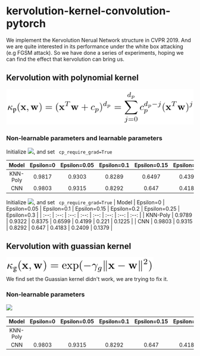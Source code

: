 # kervolution-kernel-convolution-pytorch
We implement the Kervolution Nerual Network structure in CVPR 2019. And we are quite interested in its performance under the white box attacking (e.g FGSM attack). So we have done a series of experiments, hoping we can find the effect that kervolution can bring us.


## Kervolution with polynomial kernel
![](https://github.com/mjDelta/kervolution-kernel-convolution-pytorch/blob/master/imgs/polynomial.PNG)
### Non-learnable parameters and learnable parameters
Initialize ![](http://latex.codecogs.com/gif.latex?c_{p}=0.5,d_{p}=2), and set ```
cp_require_grad=True```

| Model | Epsilon=0 | Epsilon=0.05 | Epsilon=0.1 | Epsilon=0.15 | Epsilon=0.2 | Epsilon=0.25 | Epsilon=0.3 |
| :--: | :--: | :--: | :--: | :--: | :--: | :--: | :--: |
| KNN-Poly | 0.9817 | 0.9303 | 0.8289 | 0.6497 | 0.4391 | 0.2472 | 0.1288 |
| CNN | 0.9803 | 0.9315 | 0.8292 | 0.647 | 0.4183 | 0.2409 | 0.1379 |

Initialize ![](http://latex.codecogs.com/gif.latex?c_{p}=1,d_{p}=3), and set ```
cp_require_grad=True```
| Model | Epsilon=0 | Epsilon=0.05 | Epsilon=0.1 | Epsilon=0.15 | Epsilon=0.2 | Epsilon=0.25 | Epsilon=0.3 |
| :--: | :--: | :--: | :--: | :--: | :--: | :--: | :--: |
| KNN-Poly | 0.9789 | 0.9322 | 0.8375 | 0.6599 | 0.4199 | 0.221 | 0.1225 |
| CNN | 0.9803 | 0.9315 | 0.8292 | 0.647 | 0.4183 | 0.2409 | 0.1379 |
## Kervolution with guassian kernel
![](https://github.com/mjDelta/kervolution-kernel-convolution-pytorch/blob/master/imgs/gaussian.PNG)</br>
We find set the Guassian kernel didn't work, we are trying to fix it.
### Non-learnable parameters
![](http://latex.codecogs.com/gif.latex?\\gamma=1.)

| Model | Epsilon=0 | Epsilon=0.05 | Epsilon=0.1 | Epsilon=0.15 | Epsilon=0.2 | Epsilon=0.25 | Epsilon=0.3 |
| :--: | :--: | :--: | :--: | :--: | :--: | :--: | :--: |
| KNN-Poly |  |  |  |  |  |  |  |
| CNN | 0.9803 | 0.9315 | 0.8292 | 0.647 | 0.4183 | 0.2409 | 0.1379 |


